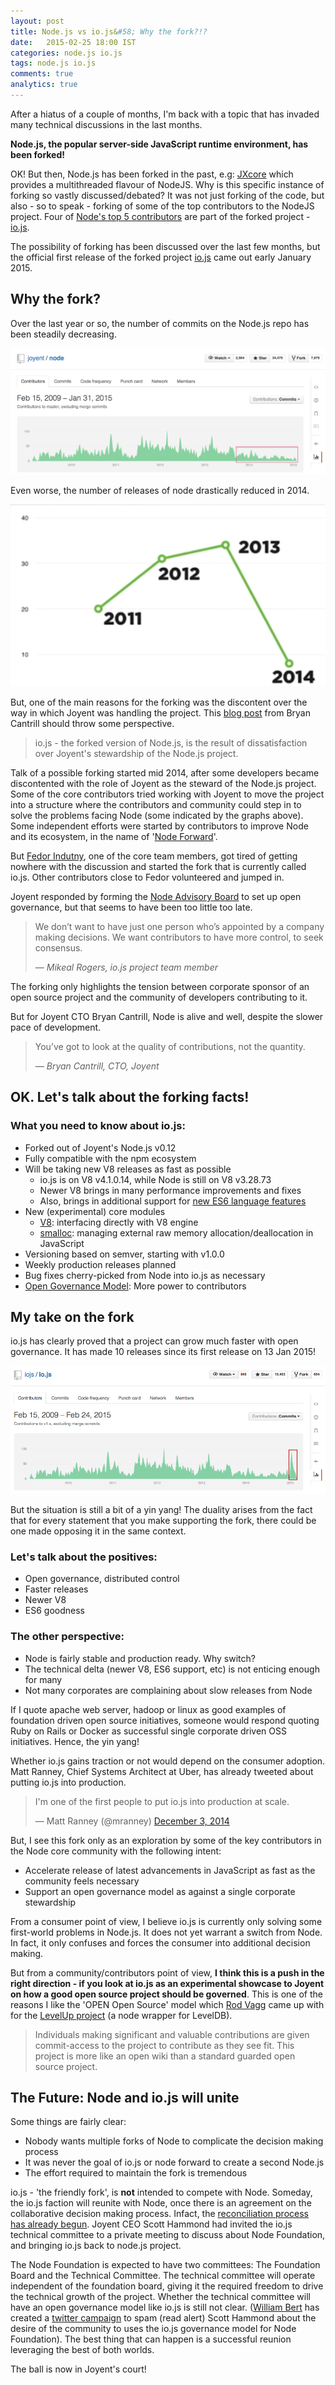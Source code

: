 ```yaml
---
layout: post
title: Node.js vs io.js&#58; Why the fork?!?
date:   2015-02-25 18:00 IST
categories: node.js io.js
tags: node.js io.js
comments: true
analytics: true
---
```


After a hiatus of a couple of months, I'm back with a topic that has invaded many technical discussions in the last months.

**Node.js, the popular server-side JavaScript runtime environment, has been forked!**

OK! But then, Node.js has been forked in the past, e.g: [JXcore](http://jxcore.com) which provides a multithreaded flavour of NodeJS. Why is this specific instance of forking so vastly discussed/debated? It was not just forking of the code, but also - so to speak - forking of some of the top contributors to the NodeJS project. Four of [Node's top 5 contributors](https://github.com/joyent/node/graphs/contributors) are part of the forked project - [io.js](https://iojs.org).

The possibility of forking has been discussed over the last few months, but the official first release of the forked project [io.js](https://iojs.org) came out early January 2015.<br>

## Why the fork?

Over the last year or so, the number of commits on the Node.js repo has been steadily decreasing.

![Node.js commit trend](/assets/images/node_commits.png "Node.js commit trend")

Even worse, the number of releases of node drastically reduced in 2014.

![Node.js release trend](/assets/images/node_releases.png "Node.js release trend")

But, one of the main reasons for the forking was the discontent over the way in which Joyent was handling the project. This [blog post](https://www.joyent.com/blog/the-power-of-a-pronoun) from Bryan Cantrill should throw some perspective.

> io.js - the forked version of Node.js, is the result of dissatisfaction over Joyent's stewardship of the Node.js project.

Talk of a possible forking started mid 2014, after some developers became discontented with the role of Joyent as the steward of the Node.js project. Some of the core contributors tried working with Joyent to move the project into a structure where the contributors and community could step in to solve the problems facing Node (some indicated by the graphs above). Some independent  efforts were started by contributors to improve Node and its ecosystem, in the name of '[Node Forward](http://nodeforward.org/)'.

But [Fedor Indutny](https://github.com/indutny), one of the core team members, got tired of getting nowhere with the discussion and started the fork that is currently called io.js. Other contributors close to Fedor volunteered and jumped in.

Joyent responded by forming the [Node Advisory Board](https://www.joyent.com/blog/node-js-advisory-board) to set up open governance, but that  seems to have been too little too late.

> We don’t want to have just one person who’s appointed by a company making decisions. We want contributors to have more control, to seek consensus.
>
> <cite>&mdash; Mikeal Rogers, io.js project team member</cite>

The forking only highlights the tension between corporate sponsor of an open source project and the community of developers contributing to it.

But for Joyent CTO Bryan Cantrill, Node is alive and well, despite the slower pace of development.

> You’ve got to look at the quality of contributions, not the quantity.
>
> <cite>&mdash; Bryan Cantrill, CTO, Joyent</cite>

## OK. Let's talk about the forking facts!

### What you need to know about io.js:

* Forked out of Joyent's Node.js v0.12
* Fully compatible with the npm ecosystem
* Will be taking new V8 releases as fast as possible
  * io.js is on V8 v4.1.0.14, while Node is still on V8 v3.28.73
  * Newer V8 brings in many performance improvements and fixes
  * Also, brings in additional support for [new ES6 language features](https://iojs.org/en/es6.html)
* New (experimental) core modules
  * [V8](https://iojs.org/api/v8.html): interfacing directly with V8 engine
  * [smalloc](https://iojs.org/api/smalloc.html): managing external raw memory allocation/deallocation in JavaScript
* Versioning based on semver, starting with v1.0.0
* Weekly production releases planned
* Bug fixes cherry-picked from Node into io.js as necessary
* [Open Governance Model](https://github.com/iojs/io.js/blob/v1.x/GOVERNANCE.md): More power to contributors

## My take on the fork

io.js has clearly proved that a project can grow much faster with open governance. It has made 10 releases since its first release on 13 Jan 2015!

![io.js commit trend](/assets/images/iojs_commits.png "io.js commit trend")

But the situation is still a bit of a yin yang! The duality arises from the fact that for every statement that you make supporting the fork, there could be one made opposing it in the same context.

### Let's talk about the positives:
- Open governance, distributed control
- Faster releases
- Newer V8
- ES6 goodness

### The other perspective:
- Node is fairly stable and production ready. Why switch?
- The technical delta (newer V8, ES6 support, etc) is not enticing enough for many
- Not many corporates are complaining about slow releases from Node

If I quote apache web server, hadoop or linux as good examples of foundation driven open source initiatives, someone would respond quoting Ruby on Rails or Docker as successful single corporate driven OSS initiatives. Hence, the yin yang!

Whether io.js gains traction or not would depend on the consumer adoption. Matt Ranney, Chief Systems Architect at Uber, has already tweeted about putting io.js into production.

<blockquote class="twitter-tweet" lang="en"><p>I&#39;m one of the first people to put io.js into production at scale.</p>&mdash; Matt Ranney (@mranney) <a href="https://twitter.com/mranney/status/540013975568535553">December 3, 2014</a></blockquote>
<script async src="//platform.twitter.com/widgets.js" charset="utf-8"></script>

But, I see this fork only as an exploration by some of the key contributors in the Node core community with the following intent:

* Accelerate release of latest advancements in JavaScript as fast as the community feels necessary
* Support an open governance model as against a single corporate stewardship

From a consumer point of view, I believe io.js is currently only solving some first-world problems in Node.js. It does not yet warrant a switch from Node. In fact, it only confuses and forces the consumer into additional decision making.

But from a community/contributors point of view, **I think this is a push in the right direction - if you look at io.js as an experimental showcase to Joyent on how a good open source project should be governed**. This is one of the reasons I like the 'OPEN Open Source' model which [Rod Vagg](https://github.com/rvagg) came up with for the [LevelUp project](https://github.com/rvagg/node-levelup) (a node wrapper for LevelDB).

>Individuals making significant and valuable contributions are given commit-access to the project to contribute as they see fit. This project is more like an open wiki than a standard guarded open source project.

## The Future: Node and io.js will unite

Some things are fairly clear:

* Nobody wants multiple forks of Node to complicate the decision making process
* It was never the goal of io.js or node forward to create a second Node.js
* The effort required to maintain the fork is tremendous

io.js - 'the friendly fork', is **not** intended to compete with Node. Someday, the io.js faction will reunite with Node, once there is an agreement on the collaborative decision making process. Infact, the [reconciliation process has already begun](https://medium.com/@iojs/io-js-and-a-node-js-foundation-4e14699fb7be). Joyent CEO Scott Hammond had invited the io.js technical committee to a private meeting to discuss about Node Foundation, and bringing io.js back to node.js project.

The Node Foundation is expected to have two committees: The Foundation Board and the Technical Committee. The technical committee will operate independent of the foundation board, giving it the required freedom to drive the technical growth of the project. Whether the technical committee will have an open governance model like io.js is still not clear. ([William Bert](https://twitter.com/williamjohnbert) has created a [twitter campaign](http://nodegovernance.io/) to spam (read alert) Scott Hammond about the desire of the community to uses the io.js governance model for Node Foundation). The best thing that can happen is a successful reunion leveraging the best of both worlds.

The ball is now in Joyent's court!
